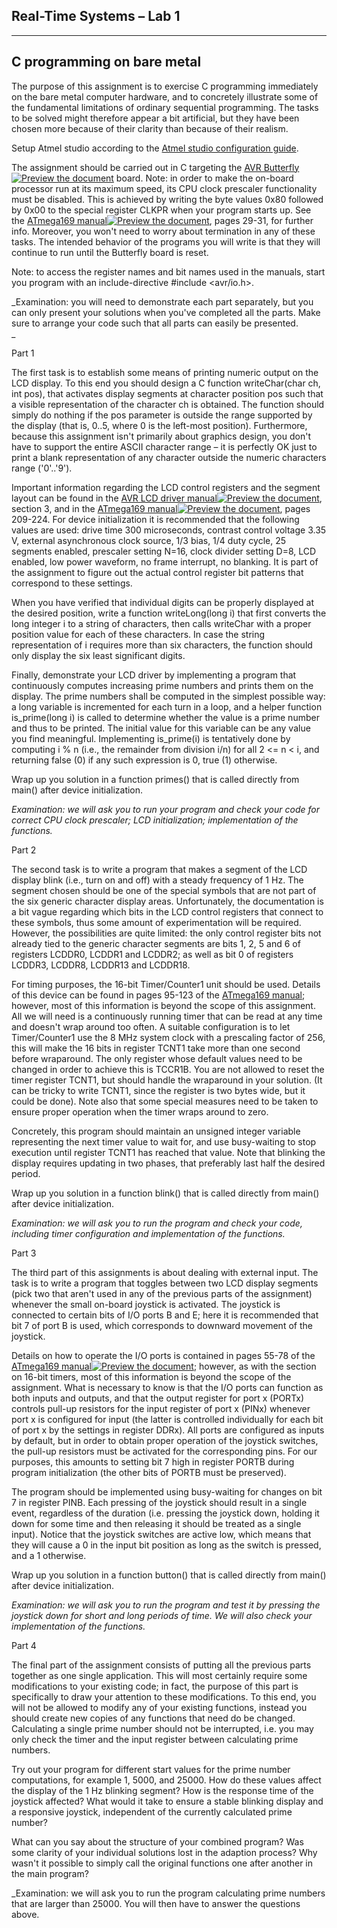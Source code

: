 ## Real-Time Systems – Lab 1

----------

## C programming on bare metal

The purpose of this assignment is to exercise C programming immediately on the bare metal computer hardware, and to concretely illustrate some of the fundamental limitations of ordinary sequential programming. The tasks to be solved might therefore appear a bit artificial, but they have been chosen more because of their clarity than because of their realism.

Setup Atmel studio according to the  [Atmel studio configuration guide](https://ltu.instructure.com/courses/12170/pages/atmel-studio-configuration-guide "Atmel studio configuration guide").

The assignment should be carried out in C targeting the  [AVR Butterfly](https://ltu.instructure.com/courses/12170/files/1871715?wrap=1 "doc4271_butterfly.pdf")[![Preview the document](https://ltu.instructure.com/images/preview.png)](https://ltu.instructure.com/courses/12170/files/1871715?wrap=1 "Preview the document")  board. Note: in order to make the on-board processor run at its maximum speed, its CPU clock prescaler functionality must be disabled. This is achieved by writing the byte values 0x80 followed by 0x00 to the special register CLKPR when your program starts up. See the  [ATmega169 manual](https://ltu.instructure.com/courses/12170/files/1871713?wrap=1 "ATmega169.pdf")[![Preview the document](https://ltu.instructure.com/images/preview.png)](https://ltu.instructure.com/courses/12170/files/1871713?wrap=1 "Preview the document"), pages 29-31, for further info. Moreover, you won't need to worry about termination in any of these tasks. The intended behavior of the programs you will write is that they will continue to run until the Butterfly board is reset.

Note: to access the register names and bit names used in the manuals, start you program with an include-directive  #include <avr/io.h>.

_Examination: you will need to demonstrate each part separately, but you can only present your solutions when you've completed all the parts. Make sure to arrange your code such that all parts can easily be presented.  
_

Part 1

The first task is to establish some means of printing numeric output on the LCD display. To this end you should design a C function  writeChar(char ch, int pos), that activates display segments at character position  pos  such that a visible representation of the character  ch  is obtained. The function should simply do nothing if the  pos  parameter is outside the range supported by the display (that is,  0..5, where  0  is the left-most position). Furthermore, because this assignment isn't primarily about graphics design, you don't have to support the entire ASCII character range – it is perfectly OK just to print a blank representation of any character outside the numeric characters range ('0'..'9').

Important information regarding the LCD control registers and the segment layout can be found in the  [AVR LCD driver manual](https://ltu.instructure.com/courses/12170/files/1871714?wrap=1 "butterfly_lcd.pdf")[![Preview the document](https://ltu.instructure.com/images/preview.png)](https://ltu.instructure.com/courses/12170/files/1871714?wrap=1 "Preview the document"), section 3, and in the  [ATmega169 manual](https://ltu.instructure.com/courses/12170/files/1871713?wrap=1 "ATmega169.pdf")[![Preview the document](https://ltu.instructure.com/images/preview.png)](https://ltu.instructure.com/courses/12170/files/1871713?wrap=1 "Preview the document"), pages 209-224. For device initialization it is recommended that the following values are used: drive time 300 microseconds, contrast control voltage 3.35 V, external asynchronous clock source, 1/3 bias, 1/4 duty cycle, 25 segments enabled, prescaler setting N=16, clock divider setting D=8, LCD enabled, low power waveform, no frame interrupt, no blanking. It is part of the assignment to figure out the actual control register bit patterns that correspond to these settings.

When you have verified that individual digits can be properly displayed at the desired position, write a function  writeLong(long i)  that first converts the long integer  i  to a string of characters, then calls  writeChar  with a proper position value for each of these characters. In case the string representation of  i  requires more than six characters, the function should only display the six  least  significant digits.

Finally, demonstrate your LCD driver by implementing a program that continuously computes increasing prime numbers and prints them on the display. The prime numbers shall be computed in the simplest possible way: a  long  variable is incremented for each turn in a loop, and a helper function  is_prime(long i)  is called to determine whether the value is a prime number and thus to be printed. The initial value for this variable can be any value you find meaningful. Implementing  is_prime(i)  is tentatively done by computing  i % n  (i.e., the remainder from division  i/n) for all  2 <= n < i, and returning false (0) if any such expression is 0, true (1) otherwise.

Wrap up you solution in a function  primes()  that is called directly from  main()  after device initialization.

_Examination: we will ask you to run your program and check your code for correct CPU clock prescaler; LCD initialization; implementation of the functions._

Part 2

The second task is to write a program that makes a segment of the LCD display blink (i.e., turn on and off) with a steady frequency of 1 Hz. The segment chosen should be one of the special symbols that are not part of the six generic character display areas. Unfortunately, the documentation is a bit vague regarding which bits in the LCD control registers that connect to these symbols, thus some amount of experimentation will be required. However, the possibilities are quite limited: the only control register bits not already tied to the generic character segments are bits 1, 2, 5 and 6 of registers LCDDR0, LCDDR1 and LCDDR2; as well as bit 0 of registers LCDDR3, LCDDR8, LCDDR13 and LCDDR18.

For timing purposes, the 16-bit Timer/Counter1 unit should be used. Details of this device can be found in pages 95-123 of the  [ATmega169 manual](https://ltu.instructure.com/courses/12170/files/folder/documentation?preview=1346725); however, most of this information is beyond the scope of this assignment. All we will need is a continuously running timer that can be read at any time and doesn't wrap around too often. A suitable configuration is to let Timer/Counter1 use the 8 MHz system clock with a prescaling factor of 256, this will make the 16 bits in register TCNT1 take more than one second before wraparound. The only register whose default values need to be changed in order to achieve this is TCCR1B. You are not allowed to reset the timer register TCNT1, but should handle the wraparound in your solution. (It can be tricky to write TCNT1, since the register is two bytes wide, but it could be done). Note also that some special measures need to be taken to ensure proper operation when the timer wraps around to zero.

Concretely, this program should maintain an unsigned integer variable representing the next timer value to wait for, and use busy-waiting to stop execution until register TCNT1 has reached that value. Note that blinking the display requires updating in two phases, that preferably last half the desired period.

Wrap up you solution in a function  blink()  that is called directly from  main()  after device initialization.

_Examination: we will ask you to run the program and check your code, including timer configuration and implementation of the functions._

Part 3

The third part of this assignments is about dealing with external input. The task is to write a program that toggles between two LCD display segments (pick two that aren't used in any of the previous parts of the assignment) whenever the small on-board joystick is activated. The joystick is connected to certain bits of I/O ports B and E; here it is recommended that bit 7 of port B is used, which corresponds to downward movement of the joystick.

Details on how to operate the I/O ports is contained in pages 55-78 of the  [ATmega169 manual](https://ltu.instructure.com/courses/12170/files/1871713?wrap=1 "ATmega169.pdf")[![Preview the document](https://ltu.instructure.com/images/preview.png)](https://ltu.instructure.com/courses/12170/files/1871713?wrap=1 "Preview the document"); however, as with the section on 16-bit timers, most of this information is beyond the scope of the assignment. What is necessary to know is that the I/O ports can function as both inputs and outputs, and that the output register for port  x  (PORTx) controls pull-up resistors for the input register of port x (PINx) whenever port  x  is configured for input (the latter is controlled individually for each bit of port  x  by the settings in register DDRx). All ports are configured as inputs by default, but in order to obtain proper operation of the joystick switches, the pull-up resistors must be activated for the corresponding pins. For our purposes, this amounts to setting bit 7 high in register PORTB during program initialization (the other bits of PORTB must be preserved).

The program should be implemented using busy-waiting for changes on bit 7 in register PINB. Each pressing of the joystick should result in a single event, regardless of the duration (i.e. pressing the joystick down, holding it down for some time and then releasing it should be treated as a single input). Notice that the joystick switches are active low, which means that they will cause a 0 in the input bit position as long as the switch is pressed, and a 1 otherwise.

Wrap up you solution in a function  button()  that is called directly from  main()  after device initialization.

_Examination: we will ask you to run the program and test it by pressing the joystick down for short and long periods of time. We will also check your implementation of the functions._

Part 4

The final part of the assignment consists of putting all the previous parts together as one single application. This will most certainly require some modifications to your existing code; in fact, the purpose of this part is specifically to draw your attention to these modifications. To this end,  you will not be allowed to modify any of your existing functions, instead you should create new copies of any functions that need do be changed. Calculating a single prime number should not be interrupted, i.e. you may only check the timer and the input register between calculating prime numbers.

Try out your program for different start values for the prime number computations, for example 1, 5000, and 25000. How do these values affect the display of the 1 Hz blinking segment? How is the response time of the joystick affected? What would it take to ensure a stable blinking display and a responsive joystick, independent of the currently calculated prime number?

What can you say about the structure of your combined program? Was some clarity of your individual solutions lost in the adaption process? Why wasn't it possible to simply call the original functions one after another in the main program?

_Examination: we will ask you to run the program calculating prime numbers that are larger than 25000. You will then have to answer the questions above.

